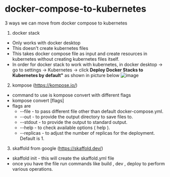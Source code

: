 # docker-compose-to-kubernetes

3 ways we can move from docker compose to kubernetes

1. docker stack 
  - Only works with docker desktop
  - This doesn't create kubernetes files
  - This takes docker compose file as input and create resources in kubernetes without creating kubernetes files itself.
  - In order for docker stack to work with kubernetes, in docker desktop -> go to settings -> Kubernetes -> click **Deploy Docker Stacks to Kubernetes by default"** as shown in picture below
   ![image](https://user-images.githubusercontent.com/37042351/117619389-deac7200-b177-11eb-846e-fd8d63c19d56.png)

2. kompose (https://kompose.io/)
  - command to use is kompose convert with different flags
  - kompose convert [flags]
  - flags are
      - --file  - to pass different file other than default docker-compose.yml.
      - --out - to provide the output directory to save files to.
      - --stdout - to provide the output to standard output.
      - --help - to check available options ( help ).
      - --replicas - to adjust the number of replicas for the deployment. Default is 1.

3. skaffold from google (https://skaffold.dev/)
  - skaffold init - this will create the skaffold.yml file
  - once you have the file run commands like build , dev , deploy to perform various operations.

